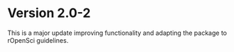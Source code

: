 # Version 2.0-2
This is a major update improving functionality and adapting the package to rOpenSci guidelines. 